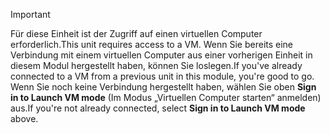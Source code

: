 > [!IMPORTANT]
> <span data-ttu-id="55fb9-101">Für diese Einheit ist der Zugriff auf einen virtuellen Computer erforderlich.</span><span class="sxs-lookup"><span data-stu-id="55fb9-101">This unit requires access to a VM.</span></span> <span data-ttu-id="55fb9-102">Wenn Sie bereits eine Verbindung mit einem virtuellen Computer aus einer vorherigen Einheit in diesem Modul hergestellt haben, können Sie loslegen.</span><span class="sxs-lookup"><span data-stu-id="55fb9-102">If you've already connected to a VM from a previous unit in this module, you're good to go.</span></span> <span data-ttu-id="55fb9-103">Wenn Sie noch keine Verbindung hergestellt haben, wählen Sie oben **Sign in to Launch VM mode** (Im Modus „Virtuellen Computer starten“ anmelden) aus.</span><span class="sxs-lookup"><span data-stu-id="55fb9-103">If you're not already connected, select **Sign in to Launch VM mode** above.</span></span>